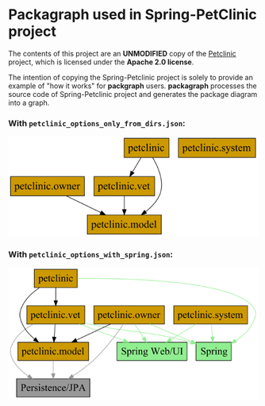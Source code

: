 # Packagraph used in Spring-PetClinic project

The contents of this project are an **UNMODIFIED** copy of
the [Petclinic](https://github.com/spring-projects/spring-petclinic) project,
which is licensed under the **Apache 2.0 license**.

The intention of copying the Spring-Petclinic project is solely to provide an
example of "how it works" for **packgraph** users.
**packagraph** processes the source code of Spring-Petclinic project and
generates the package diagram into a graph.

### With `petclinic_options_only_from_dirs.json`:

![petclinic](petclinic.png)

### With `petclinic_options_with_spring.json`:

![petclinic_with_spring](petclinic-with-spring.png)